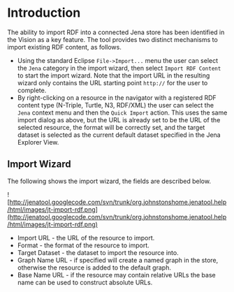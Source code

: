 # Introduction #

The ability to import RDF into a connected Jena store has been identified in the Vision as a key feature. The tool provides two distinct mechanisms to import existing RDF content, as follows.

  * Using the standard Eclipse `File->Import...` menu the user can select the `Jena` category in the import wizard, then select `Import RDF Content` to start the import wizard. Note that the import URL in the resulting wizard only contains the URL starting point `http://` for the user to complete.
  * By right-clicking on a resource in the navigator with a registered RDF content type (N-Triple, Turtle, N3, RDF/XML) the user can select the `Jena` context menu and then the `Quick Import` action. This uses the same import dialog as above, but the URL is already set to be the URL of the selected resource, the format will be correctly set, and the target dataset is selected as the current default dataset specified in the Jena Explorer View.

## Import Wizard ##

The following shows the import wizard, the fields are described below.

![http://jenatool.googlecode.com/svn/trunk/org.johnstonshome.jenatool.help/html/images/jt-import-rdf.png](http://jenatool.googlecode.com/svn/trunk/org.johnstonshome.jenatool.help/html/images/jt-import-rdf.png)

  * Import URL - the URL of the resource to import.
  * Format - the format of the resource to import.
  * Target Dataset - the dataset to import the resource into.
  * Graph Name URL - if specified will create a named graph in the store, otherwise the resource is added to the default graph.
  * Base Name URL - if the resource may contain relative URLs the base name can be used to construct absolute URLs.